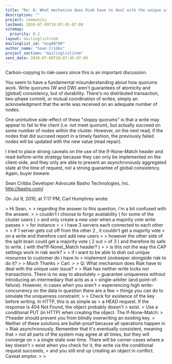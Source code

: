 ```yaml
---
title: "Re: Q: What mechanism does Riak have to deal with the unique user	issue?"
description: ""
project: community
lastmod: 2010-07-09T18:07:45-07:00
sitemap:
  priority: 0.2
layout: mailinglistitem
mailinglist_id: "msg00700"
author_name: "Sean Cribbs"
project_section: "mailinglistitem"
sent_date: 2010-07-09T18:07:45-07:00
---
```



Carbon-copying to riak-users since this is an important discussion.

You seem to have a fundamental misunderstanding about how quorums work. Write 
quorums (W and DW) aren't guarantees of atomicity and [global] consistency, but 
of durability. There's no distributed transaction, two-phase commit, or mutual 
coordination of writes, simply an acknowledgment that the write was received on 
an adequate number of nodes. 

One unintuitive side-effect of these "sloppy quorums" is that a write may 
appear to fail to the client (i.e. not meet quorum), but actually succeed on 
some number of nodes within the cluster. However, on the next read, if the 
nodes that did succeed report in a timely fashion, the previously failed nodes 
will be updated with the new value (read repair).

I tried to place strong caveats on the use of the If-None-Match header and 
read-before-write strategy because they can only be implemented on the 
client-side, and they only are able to present an asynchronously aggregated 
state at the time of request, not a strong guarantee of global consistency. 
Again, buyer beware.

Sean Cribbs 
Developer Advocate
Basho Technologies, Inc.
http://basho.com/

On Jul 9, 2010, at 7:17 PM, Carl Humphrey wrote:

&gt; Hi Sean,
&gt; 
&gt; regarding the answer to this question, i'm a bit confused with the answer.
&gt; 
&gt; couldn't I choose to forgo availability ( for some of the cluster users ) 
&gt; and only create a new user when a majority vote write passes
&gt; 
&gt; for instance
&gt; 
&gt; i have 3 servers each connected to each other
&gt; 
&gt; if 1 server gets cut off from the other 2 , it couldn't get a majority vote 
&gt; on a write and therefore cant add new users
&gt; 
&gt; however the other side of the split brain could get a majority vote ( 2 out 
&gt; of 3 ) and therefore its safe to write. ( with the?If-None\\_Match header? )
&gt; 
&gt; is this not the way the CAP settings work in riak work?
&gt; 
&gt; if i want to be able to dish out unique resources to customer do i have to 
&gt; implement zookeeper alongside riak to do it?
&gt; 
&gt; Much Thanks
&gt; Carl.
&gt; 
&gt; Q: What mechanism does Riak have to deal with the unique user issue?
&gt; 
&gt; Riak has neither write locks nor transactions. There is no way to absolutely 
&gt; guarantee uniqueness without introducing an intermediary that acts as a 
&gt; single-arbiter (and point-of-failure). However, in cases when you aren't 
&gt; experiencing high write-concurrency on the data in question there are a few 
&gt; things you can do to simulate the uniqueness constraint:
&gt; 
&gt; Check for existence of the key before writing. In HTTP, this is as simple as 
&gt; a HEAD request. If the response is 404 Not Found, the object probably doesn't 
&gt; exist.
&gt; Use a conditional PUT (in HTTP) when creating the object. The If-None-Match: 
&gt; \\*header should prevent you from blindly overwriting an existing key.
&gt; Neither of these solutions are bullet-proof because all operations happen in 
&gt; Riak asynchronously. Remember that it's eventually consistent, meaning that 
&gt; not all parts of the system may agree at all times, but they will converge on 
&gt; a single state over time. There will be corner-cases where a key doesn't 
&gt; exist when you check for it, the write via the conditional request succeeds, 
&gt; and you still end up creating an object in conflict. Caveat emptor.
&gt; 
&gt; 

